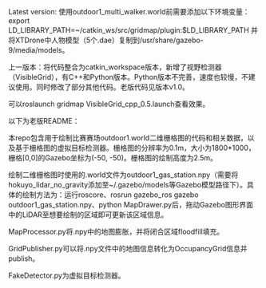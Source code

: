 Latest version: 使用outdoor1_multi_walker.world前需要添加以下环境变量：
export LD_LIBRARY_PATH=~/catkin_ws/src/gridmap/plugin:$LD_LIBRARY_PATH
并将XTDrone中人物模型（5个.dae）复制到/usr/share/gazebo-9/media/models。

上一版本：将代码整合为catkin_workspace版本，新增了视野检测器（VisibleGrid），有C++和Python版本。Python版本不完善，速度也较慢，不建议使用。同时修改了部分其他代码。老版代码见版本v1.0。

可以roslaunch gridmap VisibleGrid_cpp_0.5.launch查看效果。

以下为老版README：

本repo包含用于绘制比赛赛场outdoor1.world二维栅格图的代码和相关数据，以及基于栅格图的虚拟目标检测器。栅格图的分辨率为0.1m，大小为1800*1000，栅格[0,0]的Gazebo坐标为(-50, -50)。栅格图的绘制高度为2.5m。

绘制二维栅格图时使用的.world文件为outdoor1_gas_station.npy（需要将hokuyo_lidar_no_gravity添加至~/.gazebo/models等Gazebo模型路径下）。具体的绘制方法为：运行roscore、rosrun gazebo_ros gazebo outdoor1_gas_station.npy、python MapDrawer.py后，拖动Gazebo图形界面中的LiDAR至想要绘制的区域即可更新该区域信息。

MapProcessor.py将.npy中的地图膨胀，并将闭合区域floodfill填充。

GridPublisher.py可以将.npy文件中的地图信息转化为OccupancyGrid信息并publish。

FakeDetector.py为虚拟目标检测器。


